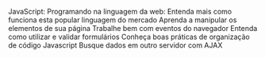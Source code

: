 ﻿JavaScript: Programando na linguagem da web: Entenda mais como funciona esta popular linguagem do mercado Aprenda a manipular os elementos de sua página Trabalhe bem com eventos do navegador Entenda como utilizar e validar formulários Conheça boas práticas de organização de código Javascript Busque dados em outro servidor com AJAX
